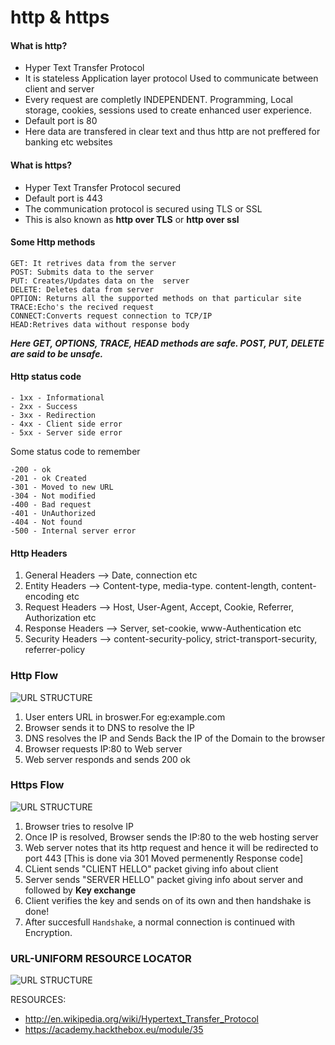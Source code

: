 # http & https 

#### What is http?
* Hyper Text Transfer Protocol
* It is stateless Application layer protocol Used to communicate between client and server 
* Every request are completly INDEPENDENT. Programming, Local storage, cookies, sessions used to create enhanced user experience.
* Default port is 80
* Here data are transfered in clear text and thus http are not preffered for banking etc websites

#### What is https?
* Hyper Text Transfer Protocol secured
* Default port is 443
* The communication protocol is secured using TLS or SSL
* This is also known as **http over TLS** or **http over ssl**

#### Some Http methods
```
GET: It retrives data from the server
POST: Submits data to the server
PUT: Creates/Updates data on the  server
DELETE: Deletes data from server
OPTION: Returns all the supported methods on that particular site
TRACE:Echo's the recived request
CONNECT:Converts request connection to TCP/IP
HEAD:Retrives data without response body
```

***Here GET, OPTIONS, TRACE, HEAD methods are safe.
POST, PUT, DELETE are said to be unsafe.***

#### Http status code
```
- 1xx - Informational
- 2xx - Success
- 3xx - Redirection
- 4xx - Client side error
- 5xx - Server side error
```

Some status code to remember
```
-200 - ok
-201 - ok Created
-301 - Moved to new URL
-304 - Not modified
-400 - Bad request
-401 - UnAuthorized
-404 - Not found
-500 - Internal server error
```

#### Http Headers
1. General Headers --> Date, connection etc
2. Entity Headers --> Content-type, media-type. content-length, content-encoding etc
3. Request Headers --> Host, User-Agent, Accept, Cookie, Referrer, Authorization etc
4. Response Headers --> Server, set-cookie, www-Authentication etc
5. Security Headers --> content-security-policy, strict-transport-security, referrer-policy

### Http Flow
![URL STRUCTURE](https://academy.hackthebox.eu/storage/modules/35/HTTP_Flow.png)
1. User enters URL in broswer.For eg:example.com
2. Browser sends it to DNS to resolve the IP
3. DNS resolves the IP and Sends Back the IP of the Domain to the browser
4. Browser requests IP:80 to Web server
5. Web server responds and sends 200 ok

### Https Flow
![URL STRUCTURE](https://academy.hackthebox.eu/storage/modules/35/HTTPS_Flow.png)
1. Browser tries to resolve IP
2. Once IP is resolved, Browser sends the IP:80 to the web hosting server 
3. Web server notes that its http request and hence it will be redirected to port 443 [This is done via 301 Moved permenently Response code]
4. CLient sends "CLIENT HELLO" packet giving info about client
5. Server sends "SERVER HELLO" packet giving info about server and followed by **Key exchange**
6. Client verifies the key and sends on of its own and then handshake is done!
7. After succesfull ```Handshake```, a normal connection is continued with Encryption. 


### URL-UNIFORM RESOURCE LOCATOR

![URL STRUCTURE](https://academy.hackthebox.eu/storage/modules/35/url_structure.png)

RESOURCES:
- http://en.wikipedia.org/wiki/Hypertext_Transfer_Protocol
- https://academy.hackthebox.eu/module/35
